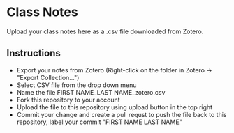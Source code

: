 # Class Notes

Upload your class notes here as a .csv file downloaded from Zotero. 

## Instructions

* Export your notes from Zotero (Right-click on the folder in Zotero -> "Export Collection...")
* Select CSV file from the drop down menu
* Name the file FIRST NAME_LAST NAME_zotero.csv
* Fork this repository to your account
* Upload the file to this repository using upload button in the top right
* Commit your change and create a pull requst to push the file back to this repository, label your commit "FIRST NAME LAST NAME"
